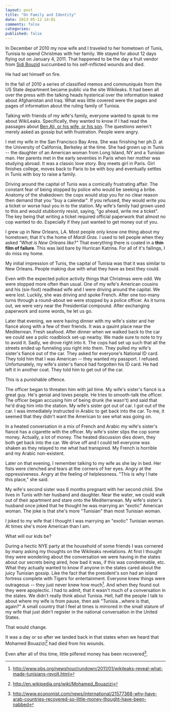 ```yaml
---
layout: post
title: "On Family and Identity"
date: 2013-05-12 14:01
comments: false
categories: 
published: false
---
```


In December of 2010 my now wife and I traveled to her hometown of Tunis, Tunisia to spend Christmas with her family. We stayed for about 12 days flying out on January 4, 2011. That happened to be the day a fruit vendor from [Sidi Bouzid](http://en.wikipedia.org/wiki/Sidi_Bouzid) succumbed to his self-inflicted wounds and died.  

He had set himself on fire.

<!-- more -->

In the fall of 2010 a series of classified memos and communiqués from the US State department became public via the site Wikileaks. It had been all over the press with the talking heads hysterical over the information leaked about Afghanistan and Iraq. What was little covered were the pages and pages of information about the ruling family of Tunisia.  

Talking with friends of my wife's family, everyone wanted to speak to me about WikiLeaks. Specifically, they wanted to know if I had read the passages about [Ben Ali, or his wife, or his son](http://middleeast.about.com/b/2011/01/14/tunisias-and-ben-alis-corruptions-the-wikileaks-revelations.htm). The questions weren't merely asked as gossip but with frustration. People were angry.

I met my wife in the San Francisco Bay Area. She was finishing her ph.D. at the University of California, Berkeley at the time. She had grown up in Tunis -- the daughter of an American woman from Long Island, NY and a Tunisian man. Her parents met in the early seventies in Paris when her mother was studying abroad. It was a classic love story. Boy meets girl in Paris. Girl finishes college, moves back to Paris to be with boy and eventually settles in Tunis with boy to raise a family.

Driving around the capital of Tunis was a comically frustrating affair. The constant fear of being stopped by police who would be seeking a bribe. Anatomy of the shakedown: the cops would stop you for no clear reason then demand that you "buy a calendar". If you refused, they would write you a ticket or worse haul you in to the station. My wife's family had grown used to this and would stubbornly resist, saying, "go ahead, write me a ticket". The key being that writing a ticket required official paperwork that almost no cop wanted to do. Especially if they just wanted to get money out of you.  

I grew up in New Orleans, LA. Most people only know one thing about my hometown; that it's the home of _Mardi Gras_. I used to tell people when they asked _"What is New Orleans like?"_ That everything there is coated in a __thin film of failure__. This was laid bare by Hurrican Katrina. For all of it's failings, I do miss my home.  

My initial impression of Tunis, the capital of Tunisia was that it was similar to New Orleans. People making due with what they have as best they could. 

Even with the expected police activity things that Christmas were odd. We were stopped more often than usual. One of my wife's American cousins and his (six-foot) readhead wife and I were driving around the capital. We were lost. Luckily, she was driving and spoke French. After one too-many turns through a round-about we were stopped by a police officer. As it turns out, we were very near the Presidential compound. After exchanging paperwork and some words, he let us go.  

Later that evening, we were having dinner with my wife's sister and her fiancé along with a few of their friends. It was a qauint place near the Mediterrean. Fresh seafood. After dinner when we walked back to the car we could see a polic roadblock set-up nearby. We made sure to note to try to avoid it. Sadly, we drove right into it. The cops had set up such that all the streets ended up funneling you right into them. They pulled my wife's sister's fiancé out of the car. They asked for everyone's National ID card. They told him that I was American -- they wanted my passport. I refused. Unfortunately, my wife's sister's fiancé had forgotten his ID card. He had left it in another coat. They told him to get out of the car.

This is a punishable offence.  

The officer began to threaten him with jail time. My wife's sister's fiancé is a great guy. He's genial and loves people. He tries to smooth-talk the officer. The officer began accusing him of being drunk (he wasn't) and said that he'd drag him into the station. My wife's sister got out of car. I got out of the car. I was immediately instructed in Arabic to get back into the car. To me, it seemed that they didn't want the American to see what was going on.

In a heated conversation in a mix of French and Arabic my wife's sister's fiancé has a cigarette with the officer. My wife's sister slips the cop some money. Actually, a lot of money. The heated discussion dies down, they both get back into the car. We drive off and I could tell everyone was shaken as they relayed to me what had transpired. My French is horrible and my Arabic non-existent.

Later on that evening, I remember talking to my wife as she lay in bed. Her fists were clenched and tears at the corners of her eyes. Angry at the oppressiveness. Angry at the feeling of helplessness. "This is why I hate this place," she said.

My wife's second sister was 6 months pregnant with her second child. She lives in Tunis with her husband and daughter. Near the water, we could walk out of their apartment and stare onto the Mediterranean. My wife's sister's husband once joked that he thought he was marrying an "exotic" American woman. The joke is that she's more "Tunisian" than most Tunisian woman.

I joked to my wife that I thought I was marrying an "exotic" Tunisian woman. At times she's more American than I am.

What will our kids be?

During a hectic NYE party at the household of some friends I was cornered by many asking my thoughts on the Wikileaks revelations. At first I thought they were wondering about the conversation we were having in the states about our secrets being aired, how bad it was, if this was condemnable, etc. What they actually wanted to know if anyone in the states cared about the juicy Tunisian gossip. Like the fact that the president's son had an island fortress complete with Tigers for entertainment. Everyone knew things were outrageous -- they just never knew how much[^1]. And when they found out they were apoplectic. I had to admit, that it wasn't much of a conversation in the states. We didn't really think about Tunisia. Hell, half the people I talk to about where my wife is from pause, then ask "Tunisia...where is that, again?" A small country that I feel at times is mirrored in the small stature of my wife that just didn't register in the national conversation in the United States.

That would change.

[^1]: http://www.pbs.org/newshour/rundown/2011/01/wikileaks-reveal-what-made-tunisians-revolt.html

It was a day or so after we landed back in that states when we heard that Mohamed Bouazizi[^3] had died from his wounds.

[^3]: http://en.wikipedia.org/wiki/Mohamed_Bouazizi


Even after all of this time, little pilfered money has been recovered[^4].

[^4]: http://www.economist.com/news/international/21577368-why-have-arab-countries-recovered-so-little-money-thought-have-been-nabbed